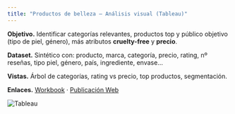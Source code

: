 ```yaml
---
title: "Productos de belleza — Análisis visual (Tableau)"
---
```


**Objetivo.** Identificar categorías relevantes, productos top y público objetivo (tipo de piel, género), más atributos **cruelty-free** y **precio**.

**Dataset.** Sintético con: producto, marca, categoría, precio, rating, nº reseñas, tipo piel, género, país, ingrediente, envase…

**Vistas.** Árbol de categorías, rating vs precio, top productos, segmentación.

**Enlaces.** [Workbook](#) · [Publicación Web](#)

![Tableau](/assets/img/tableau_belleza.png)
